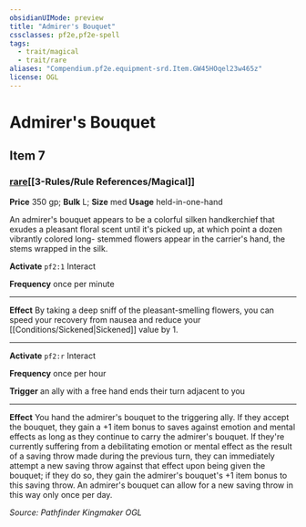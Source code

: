 ```yaml
---
obsidianUIMode: preview
title: "Admirer's Bouquet"
cssclasses: pf2e,pf2e-spell
tags:
  - trait/magical
  - trait/rare
aliases: "Compendium.pf2e.equipment-srd.Item.GW45HOqel23w465z"
license: OGL
---
```

# Admirer's Bouquet
## Item 7
### [rare](rare.md "Rare Rarity Trait")[[3-Rules/Rule References/Magical]]


**Price** 350 gp; 
**Bulk** L; **Size** med
**Usage** held-in-one-hand

An admirer's bouquet appears to be a colorful silken handkerchief that exudes a pleasant floral scent until it's picked up, at which point a dozen vibrantly colored long- stemmed flowers appear in the carrier's hand, the stems wrapped in the silk.

**Activate** `pf2:1` Interact

**Frequency** once per minute

* * *

**Effect** By taking a deep sniff of the pleasant-smelling flowers, you can speed your recovery from nausea and reduce your [[Conditions/Sickened|Sickened]] value by 1.

* * *

**Activate** `pf2:r` Interact

**Frequency** once per hour

**Trigger** an ally with a free hand ends their turn adjacent to you

* * *

**Effect** You hand the admirer's bouquet to the triggering ally. If they accept the bouquet, they gain a +1 item bonus to saves against emotion and mental effects as long as they continue to carry the admirer's bouquet. If they're currently suffering from a debilitating emotion or mental effect as the result of a saving throw made during the previous turn, they can immediately attempt a new saving throw against that effect upon being given the bouquet; if they do so, they gain the admirer's bouquet's +1 item bonus to this saving throw. An admirer's bouquet can allow for a new saving throw in this way only once per day.

*Source: Pathfinder Kingmaker*
*OGL*